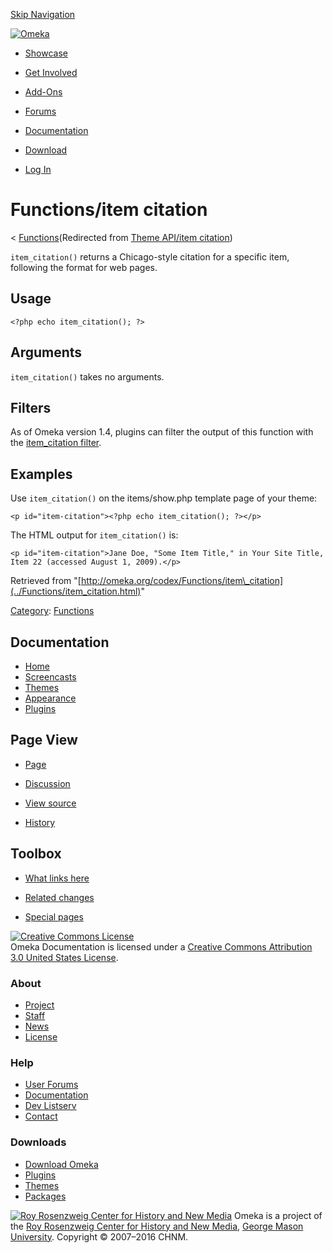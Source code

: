 <div id="wrap">

[Skip Navigation](item_citation.html#content)
<div id="header">

<div class="padding">

<span
id="logo">[![Omeka](http://omeka.org/ui/i/logo-horizontal-288px.gif)](../../index.html)</span>
<div id="search-form">

</div>

-   <div id="nav-showcase">

    </div>

    [Showcase](../../showcase.1.html)
-   <div id="nav-involved">

    </div>

    [Get Involved](../../index.html%3Fp=124.html)
-   <div id="nav-addons">

    </div>

    [Add-Ons](../../add-ons.1.html)
-   <div id="nav-forums">

    </div>

    [Forums](../../forums/topic/mysqli-stmt.bind-result.html)
-   <div id="nav-documentation">

    </div>

    [Documentation](http://omeka.org/codex/)
-   <div id="nav-download">

    </div>

    [Download](../../download.1.html)

</div>

</div>

<div id="content">

<div class="padding">

<div id="user-meta">

-   <div id="pt-login">

    </div>

    [Log
    In](http://omeka.org/c/index.php?title=Special:UserLogin&returnto=Theme%20API/item%20citation)

</div>

Functions/item citation
=======================

<div id="contentSub">

<span class="subpages">&lt;
[Functions](../Functions.html "Functions")</span>(Redirected from [Theme
API/item
citation](http://omeka.org/c/index.php?title=Theme_API/item_citation&redirect=no "Theme API/item citation"))

</div>

<div id="primary">

`item_citation()` returns a Chicago-style citation for a specific item,
following the format for web pages.

<span id="Usage" class="mw-headline"> Usage </span>
---------------------------------------------------

<div class="mw-geshi mw-content-ltr" dir="ltr">

<div class="php source-php">

``` {.de1}
<?php echo item_citation(); ?>
```

</div>

</div>

<span id="Arguments" class="mw-headline"> Arguments </span>
-----------------------------------------------------------

`item_citation()` takes no arguments.

<span id="Filters" class="mw-headline"> Filters </span>
-------------------------------------------------------

As of Omeka version 1.4, plugins can filter the output of this function
with the [item\_citation
filter](../Filters/item_citation.html "Filters/item citation").

<span id="Examples" class="mw-headline"> Examples </span>
---------------------------------------------------------

Use `item_citation()` on the items/show.php template page of your theme:

<div class="mw-geshi mw-content-ltr" dir="ltr">

<div class="php source-php">

``` {.de1}
<p id="item-citation"><?php echo item_citation(); ?></p>
```

</div>

</div>

The HTML output for `item_citation()` is:

<div class="mw-geshi mw-content-ltr" dir="ltr">

<div class="php source-php">

``` {.de1}
<p id="item-citation">Jane Doe, "Some Item Title," in Your Site Title, 
Item 22 (accessed August 1, 2009).</p>
```

</div>

</div>

<div class="printfooter">

Retrieved from
"[http://omeka.org/codex/Functions/item\_citation](../Functions/item_citation.html)"

</div>

<div id="catlinks" class="catlinks">

<div id="mw-normal-catlinks">

[Category](http://omeka.org/codex/Special:Categories "Special:Categories"):
<span
dir="ltr">[Functions](../Category:Functions.html "Category:Functions")</span>

</div>

</div>

</div>

<div id="secondary">

<div class="portlet">

Documentation
-------------

-   [Home](http://omeka.org/codex/)
-   [Screencasts](http://omeka.org/codex/Screencasts)
-   [Themes](http://omeka.org/codex/Managing_Themes_2.0)
-   [Appearance](http://omeka.org/codex/Managing_Appearance_2.0)
-   [Plugins](http://omeka.org/codex/Plugins2.0)

</div>

<div class="portlet">

Page View
---------

-   <div id="nav-page">

    </div>

    [Page](../Functions/item_citation.html)
-   <div id="nav-discussion">

    </div>

    [Discussion](http://omeka.org/c/index.php?title=Talk:Functions/item_citation&action=edit&redlink=1)
-   <div id="nav-view_source">

    </div>

    [View
    source](http://omeka.org/c/index.php?title=Functions/item_citation&action=edit)
-   <div id="nav-history">

    </div>

    [History](http://omeka.org/c/index.php?title=Functions/item_citation&action=history)

</div>

<div id="wiki-toolbox" class="portlet">

Toolbox
-------

-   <div id="t-whatlinkshere">

    </div>

    [What links
    here](../Special:WhatLinksHere/Functions/item_citation.html)
-   <div id="t-recentchangeslinked">

    </div>

    [Related
    changes](../Special:RecentChangesLinked/Functions/item_citation.html)
-   <div id="t-specialpages">

    </div>

    [Special pages](http://omeka.org/codex/Special:SpecialPages)

</div>

[![Creative Commons
License](https://i.creativecommons.org/l/by/3.0/us/88x31.png)](http://creativecommons.org/licenses/by/3.0/us/)\
Omeka Documentation is licensed under a [Creative Commons Attribution
3.0 United States
License](http://creativecommons.org/licenses/by/3.0/us/).

</div>

</div>

</div>

<div id="footer">

<div class="padding">

<div id="sitemap">

<div class="section">

### About

-   [Project](../../index.html%3Fp=2.html)
-   [Staff](../../index.html%3Fp=3.html)
-   [News](../../blog.1.html)
-   [License](http://www.gnu.org/copyleft/gpl.html)

</div>

<div class="section">

### Help

-   [User Forums](../../forums/topic/mysqli-stmt.bind-result.html)
-   [Documentation](http://omeka.org/codex/)
-   [Dev Listserv](http://groups.google.com/group/omeka-dev)
-   [Contact](http://omeka.org/contact/)

</div>

<div class="section">

### Downloads

-   [Download Omeka](../../download.1.html)
-   [Plugins](../../plugins.html)
-   [Themes](../../download/themes/index.html)
-   [Packages](../../index.html%3Fp=222.html)

</div>

</div>

<div id="chnm-meta">

<span id="chnm-logo">[![Roy Rosenzweig Center for History and New
Media](http://omeka.org/ui/i/rrchnm-logo-regular.gif)](http://chnm.gmu.edu)</span>
Omeka is a project of the [Roy Rosenzweig Center for History and New
Media](http://chnm.gmu.edu), [George Mason
University](http://www.gmu.edu). Copyright © 2007–2016 CHNM.

</div>

</div>

</div>

</div>
